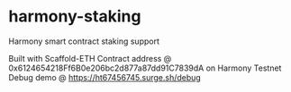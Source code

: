 # harmony-staking
Harmony smart contract staking support

Built with Scaffold-ETH
Contract address @ 0x6124654218Ff6B0e206bc2d877a87dd91C7839dA on Harmony Testnet
Debug demo @ https://ht67456745.surge.sh/debug
